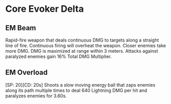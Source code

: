 # Core Evoker Delta

## EM Beam

Rapid-fire weapon that deals continuous DMG to targets along a straight line of fire. Continuous firing will overheat the weapon. Closer enemies take more DMG. DMG is maximized at range within 3 meters. Attacks against paralyzed enemies gain 16% Total DMG Multiplier.

## EM Overload

[SP: 20][CD: 20s] Shoots a slow moving energy ball that zaps enemies along its path multiple times to deal 640 Lightning DMG per hit and paralyzes enemies for 3.60s.